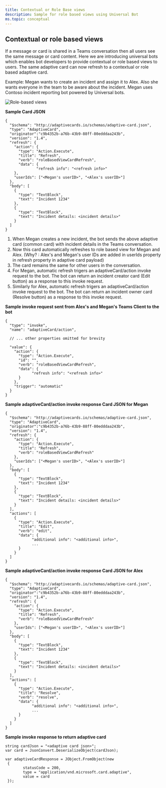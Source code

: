 ```yaml
---
title: Contextual or Role Base views
description: Sample for role based views using Universal Bot
ms.topic: conceptual
---
```


## Contextual or role based views
If a message or card is shared in a Teams conversation then all users see the same message or card content. Here we are introducing universal bots which enables bot developers to provide contextual or role based views to users. The same adaptive card can now refresh to a contextual or role based adaptive card.

Example: Megan wants to create an incident and assign it to Alex. Also she wants everyone in the team to be aware about the incident. Megan uses Contoso incident reporting bot powered by Universal bots.

![Role-based views](~/assets/images/bots/Rolebasedviews.png)

**Sample Card JSON**
```
{
  "$schema": "http://adaptivecards.io/schemas/adaptive-card.json",
  "type": "AdaptiveCard",
  "originator":"c9b4352b-a76b-43b9-88ff-80edddaa243b",
  "version": "1.4",
  "refresh": {
    "action": {
      "type": "Action.Execute",
      "title": "Refresh",
      "verb": "roleBasedViewCardRefresh",
      "data": {
              "refresh info": "<refresh info>"
    },
    "userIds": ["<Megan's userID>", "<Alex's userID>"]
  },
  "body": [
    {
      "type": "TextBlock",
      "text": "Incident 1234"
    },
    {
      "type": "TextBlock",
      "text": "Incident details: <incident details>"
    }
  ]
}
```

1. When Megan creates a new incident, the bot sends the above adaptive card (common card) with incident details in the Teams conversation.
2. Now this card automatically refreshes to role based view for Megan and Alex. (Why? : Alex's and Megan's user IDs are added in userIds property in refresh property in adaptive card payload)
3. The card remains the same for other users in the conversation.
4. For Megan, automatic refresh trigers an adaptiveCard/action invoke request to the bot. The bot can return an incident creator card (Edit button) as a response to this invoke request. 
5. Similarly for Alex, automatic refresh trigers an adaptiveCard/action invoke request to the bot. The bot can return an incident owner card (Resolve button) as a response to this invoke request.


**Sample invoke request sent from Alex's and Megan's Teams Client to the bot**
```
{ 
  "type": "invoke",
  "name": "adaptiveCard/action",

  // ... other properties omitted for brevity

  "value": { 
    "action": { 
      "type": "Action.Execute", 
      "id": "", 
      "verb": "roleBasedViewCardRefresh",
      "data": { 
            "refresh info": "<refresh info>"
      } 
    },
    "trigger": "automatic" 
  }
}
```

**Sample adaptiveCard/action invoke response Card JSON for Megan**
```
{
  "$schema": "http://adaptivecards.io/schemas/adaptive-card.json",
  "type": "AdaptiveCard",
  "originator":"c9b4352b-a76b-43b9-88ff-80edddaa243b",
  "version": "1.4",
  "refresh": {
    "action": {
      "type": "Action.Execute",
      "title": "Refresh",
      "verb": "roleBasedViewCardRefresh"
    },
    "userIds": ["<Megan's userID>", "<Alex's userID>"]
  },
  "body": [
    {
      "type": "TextBlock",
      "text": "Incident 1234"
    },
    {
      "type": "TextBlock",
      "text": "Incident details: <incident details>"
    }
  ],
  "actions": [
    {
      "type": "Action.Execute",
      "title": "Edit",
      "verb": "edit",
      "data": {
            "additional info": "<additional info>",
            ...
      }
    }
  ]
}
```

**Sample adaptiveCard/action invoke response Card JSON for Alex**
```
{
  "$schema": "http://adaptivecards.io/schemas/adaptive-card.json",
  "type": "AdaptiveCard",
  "originator":"c9b4352b-a76b-43b9-88ff-80edddaa243b",
  "version": "1.4",
  "refresh": {
    "action": {
      "type": "Action.Execute",
      "title": "Refresh",
      "verb": "roleBasedViewCardRefresh"
    },
    "userIds": ["<Megan's userID>", "<Alex's userID>"]
  },
  "body": [
    {
      "type": "TextBlock",
      "text": "Incident 1234"
    },
    {
      "type": "TextBlock",
      "text": "Incident details: <incident details>"
    }
  ],
  "actions": [
    {
      "type": "Action.Execute",
      "title": "Resolve",
      "verb": "resolve",
      "data": {
            "additional info": "<additional info>",
            ...
      }
    }
  ]
}
```

**Sample invoke response to return adaptive card**
```
string cardJson = "<adaptive card json>";
var card = JsonConvert.DeserializeObject(cardJson);

var adaptiveCardResponse = JObject.FromObject(new
 {
        statusCode = 200,
        type = "application/vnd.microsoft.card.adaptive",
        value = card
 });
```
